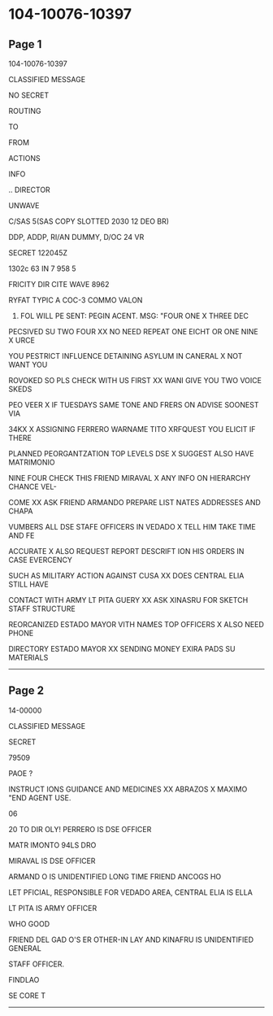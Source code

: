 # 104-10076-10397

## Page 1

104-10076-10397

CLASSIFIED MESSAGE

NO SECRET

ROUTING

TO

FROM

ACTIONS

INFO

.. DIRECTOR

UNWAVE

C/SAS 5(SAS COPY SLOTTED 2030 12 DEO BR)

DDP, ADDP, RI/AN DUMMY, D/OC 24 VR

SECRET 122045Z

1302c 63 IN 7 958 5

FRICITY DIR CITE WAVE 8962

RYFAT TYPIC A COC-3 COMMO VALON

1. FOL WILL PE SENT: PEGIN ACENT. MSG: "FOUR ONE X THREE DEC

PECSIVED SU TWO FOUR XX NO NEED REPEAT ONE EICHT OR ONE NINE X URCE

YOU PESTRICT INFLUENCE DETAINING ASYLUM IN CANERAL X NOT WANT YOU

ROVOKED SO PLS CHECK WITH US FIRST XX WANI GIVE YOU TWO VOICE SKEDS

PEO VEER X IF TUESDAYS SAME TONE AND FRERS ON ADVISE SOONEST VIA

34KX X ASSIGNING FERRERO WARNAME TITO XRFQUEST YOU ELICIT IF THERE

PLANNED PEORGANTZATION TOP LEVELS DSE X SUGGEST ALSO HAVE MATRIMONIO

NINE FOUR CHECK THIS FRIEND MIRAVAL X ANY INFO ON HIERARCHY CHANCE VEL-

COME XX ASK FRIEND ARMANDO PREPARE LIST NATES ADDRESSES AND CHAPA

VUMBERS ALL DSE STAFE OFFICERS IN VEDADO X TELL HIM TAKE TIME AND FE

ACCURATE X ALSO REQUEST REPORT DESCRIFT ION HIS ORDERS IN CASE EVERCENCY

SUCH AS MILITARY ACTION AGAINST CUSA XX DOES CENTRAL ELIA STILL HAVE

CONTACT WITH ARMY LT PITA GUERY XX ASK XINASRU FOR SKETCH STAFF STRUCTURE

REORCANIZED ESTADO MAYOR VITH NAMES TOP OFFICERS X ALSO NEED PHONE

DIRECTORY ESTADO MAYOR XX SENDING MONEY EXIRA PADS SU MATERIALS

---

## Page 2

14-00000

CLASSIFIED MESSAGE

SECRET

79509

PAOE ?

INSTRUCT IONS GUIDANCE AND MEDICINES XX ABRAZOS X MAXIMO "END AGENT USE.

06

20 TO DIR OLY! PERRERO IS DSE OFFICER

MATR IMONTO 94LS DRO

MIRAVAL IS DSE OFFICER

ARMAND O IS UNIDENTIFIED LONG TIME FRIEND ANCOGS HO

LET PFICIAL, RESPONSIBLE FOR VEDADO AREA, CENTRAL ELIA IS ELLA

LT PITA IS ARMY OFFICER

WHO GOOD

FRIEND DEL GAD O'S ER OTHER-IN LAY AND KINAFRU IS UNIDENTIFIED GENERAL

STAFF OFFICER.

FINDLAO

SE CORE T

---

